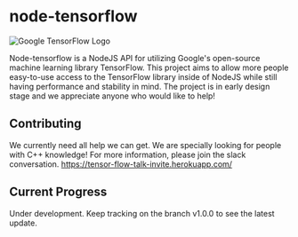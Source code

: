 # node-tensorflow
![Google TensorFlow Logo](https://i.imgur.com/QOQlMfn.jpg)

Node-tensorflow is a NodeJS API for utilizing Google's open-source machine learning library TensorFlow.
This project aims to allow more people easy-to-use access to the TensorFlow library inside of NodeJS while still having performance and stability in mind. The project is in early design stage and we appreciate anyone who would like to help!

## Contributing
We currently need all help we can get. We are specially looking for people with C++ knowledge!
For more information, please join the slack conversation.
https://tensor-flow-talk-invite.herokuapp.com/

## Current Progress
Under development. Keep tracking on the branch v1.0.0 to see the latest update.

